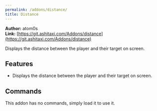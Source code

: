 ```yaml
---
permalink: /addons/distance/
title: Distance
---
```


**Author:** atom0s<br/>
**Link:** [https://git.ashitaxi.com/Addons/distance](https://git.ashitaxi.com/Addons/distance)

Displays the distance between the player and their target on screen.

## Features

  * Displays the distance between the player and their target on screen.

## Commands

This addon has no commands, simply load it to use it.